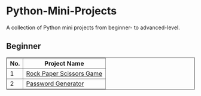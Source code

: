 # Python-Mini-Projects

A collection of Python mini projects from beginner- to advanced-level.

## Beginner

<table border="1">
  <tr>
    <th>No.</th>
    <th>Project Name</th>
  </tr>
  <tr>
    <td>1</td>
    <td><a href="rock-paper-scissors/">Rock Paper Scissors Game</a></td>
  </tr>
  <tr>
    <td>2</td>
    <td><a href="password-generator/">Password Generator</a></td>
  </tr>
</table>
